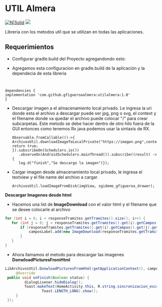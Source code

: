 
# UTIL Almera
  

[![N|Solid](https://www.almeraim.com/wp-content/uploads/2017/07/logoalmera.png)](https://nodesource.com/products/nsolid)
[![](https://jitpack.io/v/gfigueroaalmera/utilalmera.svg)](https://jitpack.io/#gfigueroaalmera/utilalmera)
  
Libreria con los metodos util que se utilizan en todas las aplicaciones.

## Requerimientos

  

- Configurar gradle.build del Proyecto agregandondo esto:



- Agregamos esta configuracion en gradle.build de la aplicación y la dependecia de esta libreria

```


dependencies {
implementation 'com.github.gfigueroaalmera:utilalmera:1.0'
}

```

 - Descargar imagen a el almacenamiento local privado.
	Le ingresa la uri donde esta el archivo a descargar puede ser jpg, png o svg, el context y el filename donde va quedar el archivo puede colocar "/" para crear subcarpetas.
	Este metodo se debe hacer dentro de otro hilo fuera de la GUI entonces como tenemos Rx java podemos usar la sintaxis de RX.
     ```
   Observable.fromCallable(()->{   
   ArchivosUtil.downloadImageToLocalPrivate("https://imagen.png",context,"sgidemo_gfigueroa_drawer");
   return true;
   }).subscribeOn(Schedulers.io())  
        .observeOn(AndroidSchedulers.mainThread()).subscribe((result) -> {
        log.d("finish","Se descargo la imagen")});
     ```
 - Cargar imagen desde almacenamiento local privado, le ingresa el textview y el file name del archivo a cargar.
	```
	ArchivosUtil.loadImageFromDisk(imgView, sgidemo_gfigueroa_drawer);
	```
**Descargar Imagenes desde html**
 - Hacemos una list de **ImageDownload** con el valor html y el filename que se desee colocarle al archivo
 ```java
 for (int i = 0; i < responseTramites.getTramites().size(); i++) {  
    for (int j = 0; j < responseTramites.getTramites().get(i).getCampos().size(); j++) {  
        if (responseTramites.getTramites().get(i).getCampos().get(j).getTipo().equals("label")) {  
            camposLabel.add(new ImageDownload(responseTramites.getTramites().get(i).getCampos().get(j).getPlantilla(), LibLoginSharedPreferencesUtil.getSharedLogin(getApplicationContext(), LibLoginConstantesUtil.SH_CONEXION) + responseTramites.getTramites().get(i).getCampos().get(j).getId()));  
        }  
    }  
}
 ```
 
 - Ahora llamamos el metodo para descargar las imagenes **DonwloadPicturesFromHtml**
 ```java
 LibArchivosUtil.DonwloadPicturesFromHtml(getApplicationContext(), camposLabel, new LibFinishDowload() {  
      @Override  
  public void onFinish(Boolean status) {  
          dialogLisener.hideDialog();  
          Toast.makeText(HomeActivity.this, R.string.sincronizacion_existosa,  
                  Toast.LENGTH_LONG).show();  
      }  
  });
 ```
 
		 
